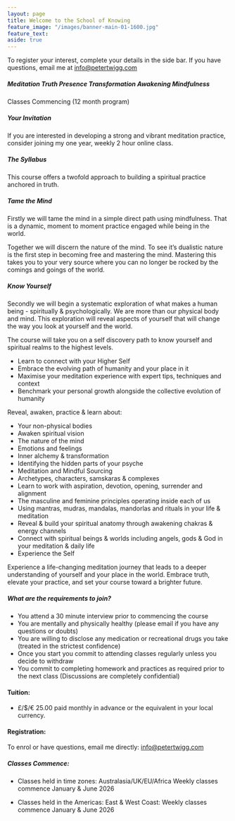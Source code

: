 ```yaml
---
layout: page
title: Welcome to the School of Knowing 
feature_image: "/images/banner-main-01-1600.jpg"
feature_text: 
aside: true 
---
```


To register your interest, complete your details in the side bar. If you have questions, email me at [info@petertwigg.com](info@petertwigg.com) 

##### Meditation Truth Presence Transformation Awakening Mindfulness 

Classes Commencing (12 month program) 

##### Your Invitation

If you are interested in developing a strong and vibrant meditation practice, consider joining my one year, weekly 2 hour online class.

##### The Syllabus

This course offers a twofold approach to building a spiritual practice anchored in truth. 

##### Tame the Mind

Firstly we will tame the mind in a simple direct path using mindfulness. That is a dynamic, moment to moment practice engaged while being in the world. 

Together we will discern the nature of the mind. To see it’s dualistic nature is the first step in becoming free and mastering the mind. Mastering this takes you to your very source where you can no longer be rocked by the comings and goings of the world. 

##### Know Yourself

Secondly we will begin a systematic exploration of what makes a human being - spiritually & psychologically. We are more than our physical body and mind. This exploration will reveal aspects of yourself that will change the way you look at yourself and the world. 

The course will take you on a self discovery path to know yourself and spiritual realms to the highest levels.

* Learn to connect with your Higher Self
* Embrace the evolving path of humanity and your place in it
* Maximise your meditation experience with expert tips, techniques and context
* Benchmark your personal growth alongside the collective evolution of humanity

Reveal, awaken, practice & learn about:

* Your non-physical bodies
* Awaken spiritual vision
* The nature of the mind
* Emotions and feelings
* Inner alchemy & transformation
* Identifying the hidden parts of your psyche
* Meditation and Mindful Sourcing
* Archetypes, characters, samskaras & complexes
* Learn to work with aspiration, devotion, opening, surrender and alignment
* The masculine and feminine principles operating inside each of us
* Using mantras, mudras, mandalas, mandorlas and rituals in your life & meditation
* Reveal & build your spiritual anatomy through awakening chakras & energy channels
* Connect with spiritual beings & worlds including angels, gods & God in your meditation & daily life
* Experience the Self

Experience a life-changing meditation journey that leads to a deeper understanding of yourself and your place in the world. Embrace truth, elevate your practice, and set your course toward a brighter future.

##### What are the requirements to join?

* You attend a 30 minute interview prior to commencing the course
* You are mentally and physically healthy (please email if you have any questions or doubts)
* You are willing to disclose any medication or recreational drugs you take (treated in the strictest confidence)
* Once you start you commit to attending classes regularly unless you decide to withdraw
* You commit to completing homework and practices as required prior to the next class (Discussions are completely confidential)

#### Tuition: 

* £/$/€ 25.00 paid monthly in advance or the equivalent in your local currency.

#### Registration: 

To enrol or have questions, email me directly: 
[info@petertwigg.com](info@petertwigg.com) 

##### Classes Commence: 

* Classes held in time zones: Australasia/UK/EU/Africa Weekly classes commence January & June 2026 

* Classes held in the Americas: East & West Coast: Weekly classes commence January & June 2026
